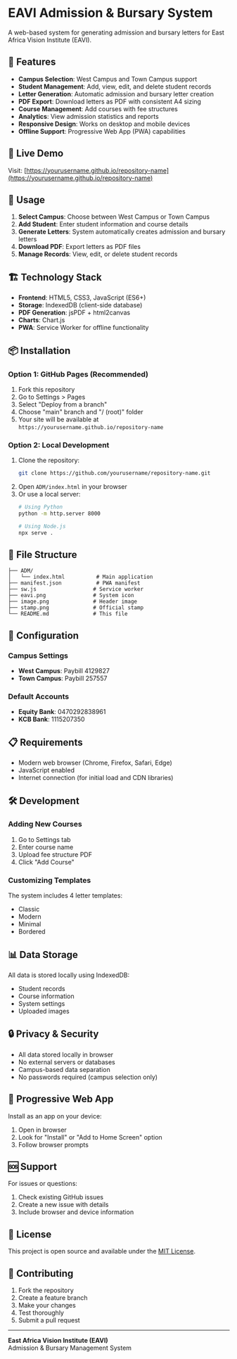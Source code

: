 # EAVI Admission & Bursary System

A web-based system for generating admission and bursary letters for East Africa Vision Institute (EAVI).

## 🎯 Features

- **Campus Selection**: West Campus and Town Campus support
- **Student Management**: Add, view, edit, and delete student records
- **Letter Generation**: Automatic admission and bursary letter creation
- **PDF Export**: Download letters as PDF with consistent A4 sizing
- **Course Management**: Add courses with fee structures
- **Analytics**: View admission statistics and reports
- **Responsive Design**: Works on desktop and mobile devices
- **Offline Support**: Progressive Web App (PWA) capabilities

## 🚀 Live Demo

Visit: [https://yourusername.github.io/repository-name](https://yourusername.github.io/repository-name)

## 📱 Usage

1. **Select Campus**: Choose between West Campus or Town Campus
2. **Add Student**: Enter student information and course details
3. **Generate Letters**: System automatically creates admission and bursary letters
4. **Download PDF**: Export letters as PDF files
5. **Manage Records**: View, edit, or delete student records

## 🏗️ Technology Stack

- **Frontend**: HTML5, CSS3, JavaScript (ES6+)
- **Storage**: IndexedDB (client-side database)
- **PDF Generation**: jsPDF + html2canvas
- **Charts**: Chart.js
- **PWA**: Service Worker for offline functionality

## 📦 Installation

### Option 1: GitHub Pages (Recommended)
1. Fork this repository
2. Go to Settings > Pages
3. Select "Deploy from a branch"
4. Choose "main" branch and "/ (root)" folder
5. Your site will be available at `https://yourusername.github.io/repository-name`

### Option 2: Local Development
1. Clone the repository:
   ```bash
   git clone https://github.com/yourusername/repository-name.git
   ```
2. Open `ADM/index.html` in your browser
3. Or use a local server:
   ```bash
   # Using Python
   python -m http.server 8000
   
   # Using Node.js
   npx serve .
   ```

## 📁 File Structure

```
├── ADM/
│   └── index.html          # Main application
├── manifest.json           # PWA manifest
├── sw.js                  # Service worker
├── eavi.png               # System icon
├── image.png              # Header image
├── stamp.png              # Official stamp
└── README.md              # This file
```

## 🔧 Configuration

### Campus Settings
- **West Campus**: Paybill 4129827
- **Town Campus**: Paybill 257557

### Default Accounts
- **Equity Bank**: 0470292838961
- **KCB Bank**: 1115207350

## 📋 Requirements

- Modern web browser (Chrome, Firefox, Safari, Edge)
- JavaScript enabled
- Internet connection (for initial load and CDN libraries)

## 🛠️ Development

### Adding New Courses
1. Go to Settings tab
2. Enter course name
3. Upload fee structure PDF
4. Click "Add Course"

### Customizing Templates
The system includes 4 letter templates:
- Classic
- Modern
- Minimal
- Bordered

## 📊 Data Storage

All data is stored locally using IndexedDB:
- Student records
- Course information
- System settings
- Uploaded images

## 🔒 Privacy & Security

- All data stored locally in browser
- No external servers or databases
- Campus-based data separation
- No passwords required (campus selection only)

## 📱 Progressive Web App

Install as an app on your device:
1. Open in browser
2. Look for "Install" or "Add to Home Screen" option
3. Follow browser prompts

## 🆘 Support

For issues or questions:
1. Check existing GitHub issues
2. Create a new issue with details
3. Include browser and device information

## 📄 License

This project is open source and available under the [MIT License](LICENSE).

## 🤝 Contributing

1. Fork the repository
2. Create a feature branch
3. Make your changes
4. Test thoroughly
5. Submit a pull request

---

**East Africa Vision Institute (EAVI)**  
Admission & Bursary Management System